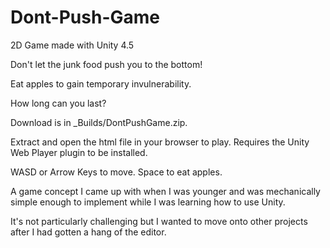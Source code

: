 Dont-Push-Game
==============

2D Game made with Unity 4.5


Don't let the junk food push you to the bottom!

Eat apples to gain temporary invulnerability.

How long can you last?

Download is in _Builds/DontPushGame.zip. 

Extract and open the html file in your browser to play. Requires the Unity Web Player plugin to be installed.


WASD or Arrow Keys to move. Space to eat apples.


A game concept I came up with when I was younger and was mechanically simple enough to implement while I was learning how to use Unity.


It's not particularly challenging but I wanted to move onto other projects after I had gotten a hang of the editor.
